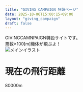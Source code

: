 ```yaml
---
title: "GIVING CAMPAIGN 特設ページ"
date: 2025-10-06T15:00:15+09:00
layout: "giving_campaign"
draft: false 
---
```


<div class="top-message">
  GIVINGCAMNPAIGN特設サイトです。<br>
  票数×100[m]機体が飛ぶよ！
</div>

<div class="content-box">
  <img src="/photo-output.jpg" alt="メインイラスト" class="main-illustration">
  
  <h1>現在の飛行距離</h1>
  <p class="distance-display">80000m</p>
</div>